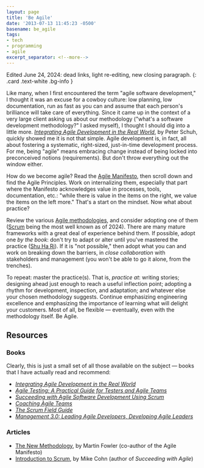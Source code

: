 ```yaml
---
layout: page
title: 'Be Agile'
date: '2013-07-13 11:45:23 -0500'
basename: be_agile
tags:
- tech
- programming
- agile
excerpt_separator: <!--more-->
---
```


Edited June 24, 2024: dead links, light re-editing, new closing paragraph.
{: .card .text-white .bg-info }

Like many, when I first encountered the term "agile software development," I
thought it was an excuse for a cowboy culture: low planning, low documentation,
run as fast as you can and assume that each person's brilliance will  take care
of everything. Since it came up in the context of a very large client asking us
about our methodology ("what's a software development methodology?" I asked
myself), I thought I should dig into a little more. [_Integrating Agile
Development in the Real
World_](https://books.google.com/books/about/Integrating_Agile_Development_In_The_Rea.html?id=9J_0ly01QicC),
by Peter Schuh, quickly showed me it is not that simple. Agile development is,
in fact, all about fostering a systematic, right-sized, just-in-time development
process. For me, being "agile" means embracing change instead of being locked
into preconceived notions (requirements). But don't throw everything out the
window either.

<!--more-->

How do we become agile? Read the [Agile Manifesto](https://agilemanifesto.org/),
then scroll down and find the Agile Principles. Work on internalizing them,
especially that part where the Manifesto acknowledges value in processes, tools,
documentation, etc.: "while there is value in the items on the right, we value
the items on the left more." That's a start on the mindset. Now what about
practice?

Review the various [Agile
methodologies](https://en.wikipedia.org/wiki/Agile_software_development#Methods),
and consider adopting one of them ([Scrum](https://www.scrum.org/) being the
most well known as of 2024). There are many mature frameworks with a great deal
of experience behind them. If possible, adopt one _by the book_: don't try to
adapt or alter until you've mastered the practice ([Shu Ha
Ri](https://martinfowler.com/bliki/ShuHaRi.html)). If it is "not possible," then
adopt what you can and work on breaking down the barriers, in _close
collaboration_ with stakeholders and management (you won't be able to go it
alone, from the trenches).

To repeat: master the practice(s). That is, _practice at_: writing stories;
designing ahead just enough to reach a useful inflection point; adopting a
rhythm for development, inspection, and adaptation; and whatever else your
chosen methodology suggests. Continue emphasizing engineering excellence and
emphasizing the importance of learning what will delight your customers. Most of
all, be flexible &mdash; eventually, even with the methodology itself. Be Agile.

## Resources

### Books

Clearly, this is just a small set of all those available on the subject &mdash;
books that I have actually read and recommend:

* [_Integrating Agile Development in the Real World_](https://books.google.com/books/about/Integrating_Agile_Development_In_The_Rea.html?id=9J_0ly01QicC)
* [_Agile Testing: A Practical Guide for Testers and Agile Teams_](https://www.agiletester.ca/)
* [_Succeeding with Agile Software Development Using Scrum_](https://www.mountaingoatsoftware.com/books/succeeding-with-agile-software-development-using-scrum)
* [_Coaching Agile Teams_](https://lyssaadkins.com/product/coaching-agile-teams-paperback/)
* [_The Scrum Field Guide_](https://www.mitchlacey.com/the-scrum-field-guide/)
* [_Management 3.0: Leading Agile Developers, Developing Agile Leaders_](https://management30.com/books/management30/)

### Articles

* [The New Methodology](http://martinfsowler.com/articles/newMethodology.html),
  by Martin Fowler (co-author of the Agile Manifesto)
* [Introduction to
  Scrum](https://www.mountaingoatsoftware.com/presentations/an-introduction-to-scrum),
  by Mike Cohn (author of _Succeeding with Agile_)
